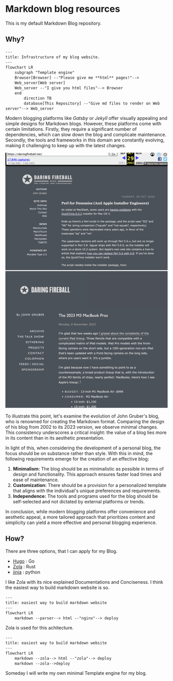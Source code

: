 # Markdown blog resources

This is my default Markdown Blog repository.

## Why? 

```mermaid
---
title: Infrastructure of my blog website.
---
flowchart LR
    subgraph "Template engine"
    Browser[Browser] --"Please give me **html** pages!"--> 
    Web_server[Web server]
    Web_server --"I give you html files"--> Browser
    end
        direction TB
        database[This Repository] --"Give md files to render on Web server"--> Web_server 

```
Modern blogging platforms like *Gatsby* or *Jekyll* offer visually appealing and simple designs for Markdown blogs. However, these platforms come with certain limitations. Firstly, they require a significant number of dependencies, which can slow down the blog and complicate maintenance. Secondly, the tools and frameworks in this domain are constantly evolving, making it challenging to keep up with the latest changes.

![John's blog in 2002](john2002.png)
![John's blog in 2023](john2023.png)

To illustrate this point, let's examine the evolution of John Gruber's blog, who is renowned for creating the Markdown format. Comparing the design of his blog from 2002 to its 2023 version, we observe minimal changes. This consistency underscores a critical insight: the value of a blog lies more in its content than in its aesthetic presentation.

In light of this, when considering the development of a personal blog, the focus should be on substance rather than style. With this in mind, the following requirements emerge for the creation of an effective blog:

1. **Minimalism:** The blog should be as minimalistic as possible in terms of design and functionality. This approach ensures faster load times and ease of maintenance.
2. **Customization:** There should be a provision for a personalized template that aligns with the individual's unique preferences and requirements.
3. **Independence:** The tools and programs used for the blog should be self-selected and not dictated by external platforms or trends.

In conclusion, while modern blogging platforms offer convenience and aesthetic appeal, a more tailored approach that prioritizes content and simplicity can yield a more effective and personal blogging experience.

## How?

There are three options, that I can apply for my Blog. 
- [Hugo](https://gohugo.io/) : Go
- [Zola](https://www.getzola.org/) : Rust
- [jinja](https://jinja.palletsprojects.com/en/3.1.x/) : python

I like Zola with its nice explained Documentations and Conciseness.
I think the easiest way to build markdown website is so.

```mermaid
---
title: easiest way to build markdown website
---
flowchart LR
    markdown --parser--> html --"nginx"--> deploy
```

Zola is used for this achitecture.

```mermaid
---
title: easiest way to build markdown website
---
flowchart LR
    markdown --zola--> html --"zola"--> deploy
    markdown --zola-->deploy
```

Someday I will write my own minimal Template engine for my blog. 